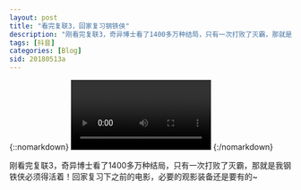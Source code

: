 ```yaml
---
layout: post
title: "看完复联3，回家复习钢铁侠"
description: "刚看完复联3，奇异博士看了1400多万种结局，只有一次打败了灭霸，那就是我钢铁侠必须得活着！回家复习下之前的电影，必要的观影装备还是要有的~"
tags: [抖音]
categories: [Blog]
sid: 20180513a
---
```


{::nomarkdown}
<video width=250 class="my-video" src="//yorry.cn/up/video/v0200fbd0000bbrgdg4eae1bqnfupcog.MP4" controls="controls">您的浏览器不支持 video 标签。</video>
{:/nomarkdown}

刚看完复联3，奇异博士看了1400多万种结局，只有一次打败了灭霸，那就是我钢铁侠必须得活着！回家复习下之前的电影，必要的观影装备还是要有的~
